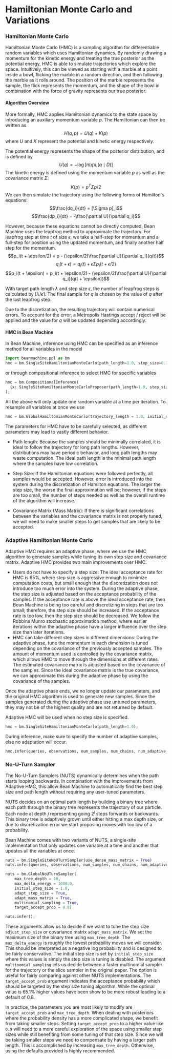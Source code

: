 # Hamiltonian Monte Carlo and Variations

### Hamiltonian Monte Carlo

Hamiltonian Monte Carlo (HMC) is a sampling algorithm for differentiable random variables which uses Hamiltonian dynamics. By randomly drawing a momentum for the kinetic energy and treating the true posterior as the potential energy, HMC is able to simulate trajectories which explore the space. Intuitively, this can be viewed as starting with a marble at a point inside a bowl, flicking the marble in a random direction, and then following the marble as it rolls around. The position of the marble represents the sample, the flick represents the momentum, and the shape of the bowl in combination with the force of gravity represents our true posterior.

#### Algorithm Overview
More formally, HMC applies Hamiltonian dynamics to the state space by introducing an auxiliary momentum variable $p$. The Hamiltonian can then be written as
$$H(q, p) = U(q) + K(p)$$
where $U$ and $K$ represent the potential and kinetic energy respectively.

The potential energy represents the shape of the posterior distribution, and is defined by
$$U(q) = -\log[\pi(q)L(q\mid D)]$$
The kinetic energy is defined using the momentum variable $p$ as well as the covariance matrix $\Sigma$.
$$K(p) = p^T\Sigma p/2$$
We can then simulate the trajectory using the following forms of Hamilton's equations:
$$\frac{dq_i}{dt} = [\Sigma p]_i$$
$$\frac{dp_i}{dt} = -\frac{\partial U}{\partial q_i}$$

However, because these equations cannot be directly computed, Bean Machine uses the leapfrog method to approximate the trajectory. For leapfrog step at time $t$ of size $\epsilon$, we take a half-step for momentum and a full-step for position using the updated momentum, and finally another half step for the momentum.
$$p_i(t + \epsilon/2) = p - (\epsilon/2)\frac{\partial U}{\partial q_i}(q(t))$$
$$q_i(t + \epsilon) = q_i(t) + \epsilon \Sigma p_i(t + \epsilon/2)$$
$$p_i(t + \epsilon) = p_i(t + \epsilon/2) - (\epsilon/2)\frac{\partial U}{\partial q_i}(q(t + \epsilon))$$

With target path length $\lambda$ and step size $\epsilon$, the number of leapfrog steps is calculated by $\lceil\lambda / \epsilon\rceil$. The final sample for $q$ is chosen by the value of $q$ after the last leapfrog step.

Due to the discretization, the resulting trajectory will contain numerical errors. To account for the error, a Metropolis Hastings accept / reject will be applied and the value for $q$ will be updated depending accordingly.

#### HMC in Bean Machine

In Bean Machine, inference using HMC can be specified as an inference method for all variables in the model

```py
import beanmachine.ppl as bm
hmc = bm.SingleSiteHamiltonianMonteCarlo(path_length=1.0, step_size=0.1);
```
or through compositional inference to select HMC for specific variables

```py
hmc = bm.CompositionalInference(
  {x: SingleSiteHamiltonianMonteCarloProposer(path_length=1.0, step_size=0.1)}
);
```

All the above will only update one random variable at a time per iteration. To resample all variables at once
we use

```py
hmc = bm.GlobalHamiltonianMonteCarlo(trajectory_length = 1.0, initial_step_size = 1.0)
```

The parameters for HMC have to be carefully selected, as different parameters may lead to vastly different behavior.
* Path length:
Because the samples should be minimally correlated, it is ideal to follow the trajectory for long path lengths. However, distributions may have periodic behavior, and long path lengths may waste computation. The ideal path length is the minimal path length where the samples have low correlation.
* Step Size:
If the Hamiltonian equations were followed perfectly, all samples would be accepted. However, error is introduced into the system during the discretization of Hamilton equations. The larger the step size, the worse the final approximation will be; however, if the steps are too small, the number of steps needed as well as the overall runtime of the algorithm will increase.

* Covariance Matrix (Mass Matrix):
If there is significant correlations between the variables and the covariance matrix is not properly tuned, we will need to make smaller steps to get samples that are likely to be accepted.

### Adaptive Hamiltonian Monte Carlo

Adaptive HMC requires an adaptive phase, where we use the HMC algorithm to generate samples while tuning its own step size and covariance matrix. Adaptive HMC provides two main improvements over HMC.

* Users do not have to specify a step size:
    The ideal acceptance rate for HMC is 65%, where step size is aggressive enough to minimize computation costs, but small enough that the discretization does not introduce too much error into the system.
    During the adaptive phase, the step size is adjusted based on the acceptance probability of the samples. If the acceptance rate is above the ideal acceptance rate, then Bean Machine is being too careful and discretizing in steps that are too small; therefore, the step size should be increased. If the acceptance rate is too low, then the step size should be decreased. We follow the Robbins Munro stochastic approximation method, where earlier iterations within the adaptive phase have a larger influence over the step size than later iterations.
* HMC can take different step sizes in different dimensions:
    During the adaptive phase, tune the momentum in each dimension is tuned depending on the covariance of the previously accepted samples. The amount of momentum used is controlled by the covariance matrix, which allows HMC to move through the dimensions at different rates.
    The estimated covariance matrix is adjusted based on the covariance of the samples. Since the ideal covariance matrix is the true covariance, we can approximate this during the adaptive phase by using the covariance of the samples.

Once the adaptive phase ends, we no longer update our parameters, and the original HMC algorithm is used to generate new samples. Since the samples generated during the adaptive phase use untuned parameters, they may not be of the highest quality and are not returned by default.

Adaptive HMC will be used when no step size is specified.
```py
hmc = bm.SingleSiteHamiltonianMonteCarlo(path_length=1.0);
```
During inference, make sure to specify the number of adaptive samples, else no adaptation will occur.
```py
hmc.infer(queries, observations, num_samples, num_chains, num_adaptive_samples=1000)
```


### No-U-Turn Sampler

The No-U-Turn Samplers (NUTS) dynamically determines when the path starts looping backwards. In combination with the improvements from Adaptive HMC, this allow Bean Machine to automatically find the best step size and path length without requiring any user-tuned parameters.

NUTS decides on an optimal path length by building a binary tree where each path through the binary tree represents the trajectory of our particle. Each node at depth $j$ representing going $2^j$ steps forwards or backwards. This binary tree is adaptively grown until either hitting a max depth size, or due to discretization error we start proposing moves with too low of a probability.

Bean Machine comes with two variants of NUTS, a single-site implementation that only updates one variable at a time and another that updates
all the variables at once.

```py
nuts = bm.SingleSiteNoUTurnSampler(use_dense_mass_matrix = True)
nuts.infer(queries, observations, num_samples, num_chains, num_adaptive_samples=1000)
```

```py
nuts = bm.GlobalNoUTurnSampler(
    max_tree_depth = 10,
    max_delta_energy = 1000.0,
    initial_step_size = 1.0,
    adapt_step_size = True,
    adapt_mass_matrix = True,
    multinomial_sampling = True,
    target_accept_prob = 0.8)

nuts.infer();
```

These arguments allow us to decide if we want to tune the step size `adjust_step_size` or covariance matrix `adapt_mass_matrix`. We set the maximum size of the binary tree using `max_tree_depth`. The `max_delta_energy` is roughly the lowest probability moves we will consider. This should be interpreted as a negative log probability and is designed to be fairly conservative. The initial step size is set by `initial_step_size` where this values is simply the step size is tuning is disabled. The argument `multinomial_sampling` lets us decide between a faster multinomial sampler for the trajectory or the slice sampler in the original paper. The option is useful for fairly comparing against other NUTS implementations. The `target_accept_prob` argument indicates the acceptance probability which should be targeted by the step size tuning algorithm. While the optimal value is 65.1% higher values have been show to be more robust leading to a default of 0.8.

In practice, the parameters you are most likely to modify are `target_accept_prob` and `max_tree_depth`. When dealing with posteriors where the probability density has a more complicated shape, we benefit from taking smaller steps. Setting `target_accept_prob` to a higher value like `0.9` will need to a more careful exploration of the space using smaller step sizes while still benefiting from some tuning of that step size. Since we will be taking smaller steps we need to compensate by having a larger path length. This is accomplished by increasing `max_tree_depth`. Otherwise, using the defaults provided is highly recommended.
